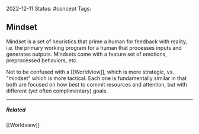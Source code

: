 2022-12-11
Status: #concept
Tags:
## Mindset

Mindset is a set of heuristics that prime a human for feedback with reality, i.e. the primary working program for a human that processes inputs and generates outputs.
Mindsets come with a feature set of emotions, preprocessed behaviors, etc. 

Not to be confused with a [[Worldview]], which is more strategic, vs. "mindset" which is more tactical. Each one is fundamentally similar in that both are focused on how best to commit resources and attention, but with different (yet often complimentary) goals.



---
##### Related

[[Worldview]]
